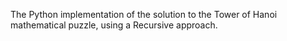 The Python implementation of the solution to the Tower of Hanoi mathematical puzzle, using a Recursive approach.
